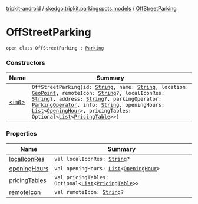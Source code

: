 [tripkit-android](../../index.md) / [skedgo.tripkit.parkingspots.models](../index.md) / [OffStreetParking](./index.md)

# OffStreetParking

`open class OffStreetParking : `[`Parking`](../-parking/index.md)

### Constructors

| Name | Summary |
|---|---|
| [&lt;init&gt;](-init-.md) | `OffStreetParking(id: `[`String`](https://kotlinlang.org/api/latest/jvm/stdlib/kotlin/-string/index.html)`, name: `[`String`](https://kotlinlang.org/api/latest/jvm/stdlib/kotlin/-string/index.html)`, location: `[`GeoPoint`](../../skedgo.tripkit.location/-geo-point/index.md)`, remoteIcon: `[`String`](https://kotlinlang.org/api/latest/jvm/stdlib/kotlin/-string/index.html)`?, localIconRes: `[`String`](https://kotlinlang.org/api/latest/jvm/stdlib/kotlin/-string/index.html)`?, address: `[`String`](https://kotlinlang.org/api/latest/jvm/stdlib/kotlin/-string/index.html)`?, parkingOperator: `[`ParkingOperator`](../-parking-operator/index.md)`, info: `[`String`](https://kotlinlang.org/api/latest/jvm/stdlib/kotlin/-string/index.html)`, openingHours: `[`List`](https://kotlinlang.org/api/latest/jvm/stdlib/kotlin.collections/-list/index.html)`<`[`OpeningHour`](../-opening-hour/index.md)`>, pricingTables: Optional<`[`List`](https://kotlinlang.org/api/latest/jvm/stdlib/kotlin.collections/-list/index.html)`<`[`PricingTable`](../-pricing-table/index.md)`>>)` |

### Properties

| Name | Summary |
|---|---|
| [localIconRes](local-icon-res.md) | `val localIconRes: `[`String`](https://kotlinlang.org/api/latest/jvm/stdlib/kotlin/-string/index.html)`?` |
| [openingHours](opening-hours.md) | `val openingHours: `[`List`](https://kotlinlang.org/api/latest/jvm/stdlib/kotlin.collections/-list/index.html)`<`[`OpeningHour`](../-opening-hour/index.md)`>` |
| [pricingTables](pricing-tables.md) | `val pricingTables: Optional<`[`List`](https://kotlinlang.org/api/latest/jvm/stdlib/kotlin.collections/-list/index.html)`<`[`PricingTable`](../-pricing-table/index.md)`>>` |
| [remoteIcon](remote-icon.md) | `val remoteIcon: `[`String`](https://kotlinlang.org/api/latest/jvm/stdlib/kotlin/-string/index.html)`?` |

